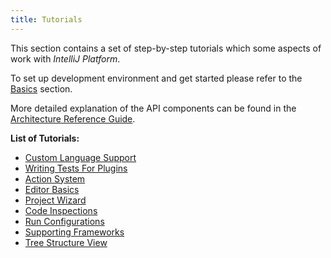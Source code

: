 ```yaml
---
title: Tutorials
---
```


This section contains a set of step-by-step tutorials which some aspects of work with *IntelliJ Platform*.

To set up development environment and get started please refer to the 
[Basics](basics.html) section.

More detailed explanation of the API components can be found in the
[Architecture Reference Guide](reference_guide.html).


**List of Tutorials:** 

* [Custom Language Support](tutorials/custom_language_support_tutorial.html)
* [Writing Tests For Plugins](tutorials/writing_tests_for_plugins.html)
* [Action System](tutorials/action_system.html)
* [Editor Basics](tutorials/editor_basics.html)
* [Project Wizard](tutorials/project_wizard.html)
* [Code Inspections](tutorials/code_inspections.html)
* [Run Configurations](tutorials/run_configurations.html)
* [Supporting Frameworks](tutorials/framework.html)
* [Tree Structure View](tutorials/tree_structure_view.html)